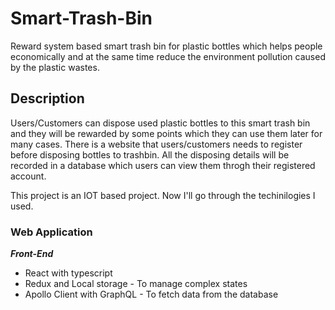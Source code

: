 # Smart-Trash-Bin

Reward system based smart trash bin for plastic bottles which helps people economically and at the same time reduce the environment pollution caused by the plastic wastes.

## Description

Users/Customers can dispose used plastic bottles to this smart trash bin and they will be rewarded by some points which they can use them later for many cases. There is a website that users/customers needs to register before disposing bottles to trashbin. All the disposing details will be recorded in a database which users can view them throgh their registered account.

This project is an IOT based project. Now I'll go through the techinilogies I used.

  ### Web Application
  
  ***Front-End***
  - React with typescript
  - Redux and Local storage - To manage complex states
  - Apollo Client with GraphQL - To fetch data from the database 
  


